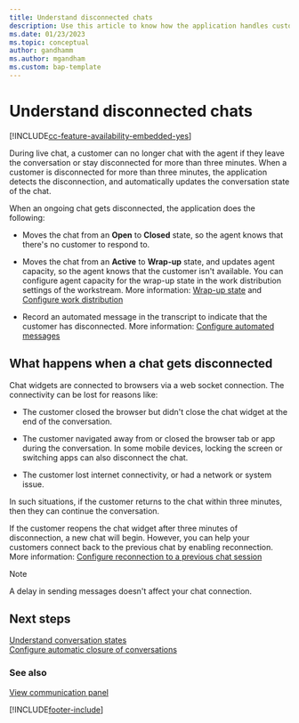 ```yaml
---
title: Understand disconnected chats
description: Use this article to know how the application handles customer disconnection during live chat.
ms.date: 01/23/2023
ms.topic: conceptual
author: gandhamm
ms.author: mgandham
ms.custom: bap-template
---
```


# Understand disconnected chats

[!INCLUDE[cc-feature-availability-embedded-yes](../../includes/cc-feature-availability-embedded-yes.md)]


During live chat, a customer can no longer chat with the agent if they leave the conversation or stay disconnected for more than three minutes. When a customer is disconnected for more than three minutes, the application detects the disconnection, and automatically updates the conversation state of the chat.

When an ongoing chat gets disconnected, the application does the following: 

- Moves the chat from an **Open** to **Closed** state, so the agent knows that there's no customer to respond to.

- Moves the chat from an **Active** to **Wrap-up** state, and updates agent capacity, so the agent knows that the customer isn't available. You can configure agent capacity for the wrap-up state in the work distribution settings of the workstream. More information: [Wrap-up state](oc-conversation-state.md#wrap-up) and [Configure work distribution](../administer/create-workstreams.md#configure-work-distribution)

- Record an automated message in the transcript to indicate that the customer has disconnected. More information: [Configure automated messages](../administer/configure-automated-message.md#preconfigured-automated-message-triggers)

## What happens when a chat gets disconnected

Chat widgets are connected to browsers via a web socket connection. The connectivity can be lost for reasons like:

- The customer closed the browser but didn't close the chat widget at the end of the conversation.

- The customer navigated away from or closed the browser tab or app during the conversation. In some mobile devices, locking the screen or switching apps can also disconnect the chat.

- The customer lost internet connectivity, or had a network or system issue.

In such situations, if the customer returns to the chat within three minutes, then they can continue the conversation. 

If the customer reopens the chat widget after three minutes of disconnection, a new chat will begin. However, you can help your customers connect back to the previous chat by enabling reconnection. More information: [Configure reconnection to a previous chat session](../administer/configure-reconnect-chat.md)


>[!NOTE]
> A delay in sending messages doesn't affect your chat connection.

## Next steps

[Understand conversation states](oc-conversation-state.md)  
[Configure automatic closure of conversations](../develop/auto-close-conversation.md) 

### See also

[View communication panel](oc-conversation-control.md)  
 

[!INCLUDE[footer-include](../../includes/footer-banner.md)]
